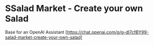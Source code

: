 # SSalad Market - Create your own Salad
Base for an OpenAI Assistant [https://chat.openai.com/g/g-dI7cfBY99-salad-market-create-your-own-salad]
